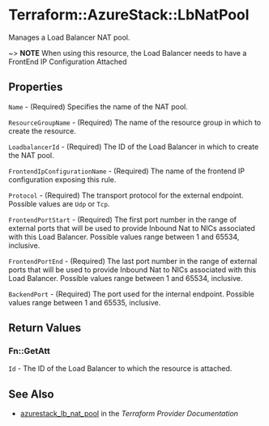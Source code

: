 # Terraform::AzureStack::LbNatPool

Manages a Load Balancer NAT pool.

~> **NOTE** When using this resource, the Load Balancer needs to have a FrontEnd IP Configuration Attached

## Properties

`Name` - (Required) Specifies the name of the NAT pool.

`ResourceGroupName` - (Required) The name of the resource group in which to create the resource.

`LoadbalancerId` - (Required) The ID of the Load Balancer in which to create the NAT pool.

`FrontendIpConfigurationName` - (Required) The name of the frontend IP configuration exposing this rule.

`Protocol` - (Required) The transport protocol for the external endpoint. Possible values are `Udp` or `Tcp`.

`FrontendPortStart` - (Required) The first port number in the range of external ports that will be used to provide Inbound Nat to NICs associated with this Load Balancer. Possible values range between 1 and 65534, inclusive.

`FrontendPortEnd` - (Required) The last port number in the range of external ports that will be used to provide Inbound Nat to NICs associated with this Load Balancer. Possible values range between 1 and 65534, inclusive.

`BackendPort` - (Required) The port used for the internal endpoint. Possible values range between 1 and 65535, inclusive.


## Return Values

### Fn::GetAtt

`Id` - The ID of the Load Balancer to which the resource is attached.

## See Also

* [azurestack_lb_nat_pool](https://www.terraform.io/docs/providers/azurestack/r/lb_nat_pool.html) in the _Terraform Provider Documentation_